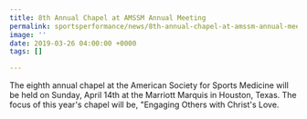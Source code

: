 ```yaml
---
title: 8th Annual Chapel at AMSSM Annual Meeting
permalink: sportsperformance/news/8th-annual-chapel-at-amssm-annual-meeting
image: ''
date: 2019-03-26 04:00:00 +0000
tags: []

---
```

The eighth annual chapel at the American Society for Sports Medicine will be held on Sunday, April 14th at the Marriott Marquis in Houston, Texas. The focus of this year's chapel will be, "Engaging Others with Christ's Love. 